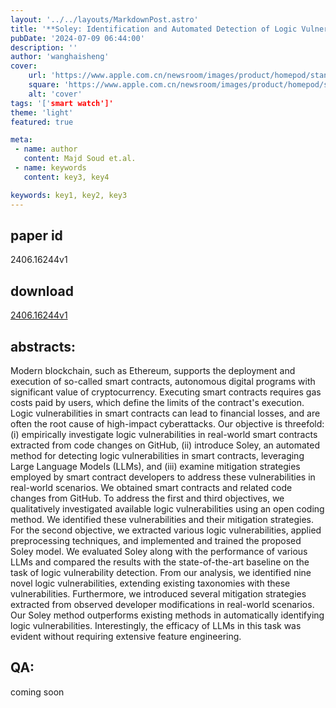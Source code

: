 ```yaml
---
layout: '../../layouts/MarkdownPost.astro'
title: '**Soley: Identification and Automated Detection of Logic Vulnerabilities in Ethereum Smart Contracts Using Large Language Models**'
pubDate: '2024-07-09 06:44:00'
description: ''
author: 'wanghaisheng'
cover:
    url: 'https://www.apple.com.cn/newsroom/images/product/homepod/standard/Apple-HomePod-hero-230118_big.jpg.large_2x.jpg'
    square: 'https://www.apple.com.cn/newsroom/images/product/homepod/standard/Apple-HomePod-hero-230118_big.jpg.large_2x.jpg'
    alt: 'cover'
tags: '['smart watch']' 
theme: 'light'
featured: true

meta:
 - name: author
   content: Majd Soud et.al.
 - name: keywords
   content: key3, key4

keywords: key1, key2, key3
---
```


## paper id
2406.16244v1
## download
[2406.16244v1](http://arxiv.org/abs/2406.16244v1)
## abstracts:
Modern blockchain, such as Ethereum, supports the deployment and execution of so-called smart contracts, autonomous digital programs with significant value of cryptocurrency. Executing smart contracts requires gas costs paid by users, which define the limits of the contract's execution. Logic vulnerabilities in smart contracts can lead to financial losses, and are often the root cause of high-impact cyberattacks. Our objective is threefold: (i) empirically investigate logic vulnerabilities in real-world smart contracts extracted from code changes on GitHub, (ii) introduce Soley, an automated method for detecting logic vulnerabilities in smart contracts, leveraging Large Language Models (LLMs), and (iii) examine mitigation strategies employed by smart contract developers to address these vulnerabilities in real-world scenarios. We obtained smart contracts and related code changes from GitHub. To address the first and third objectives, we qualitatively investigated available logic vulnerabilities using an open coding method. We identified these vulnerabilities and their mitigation strategies. For the second objective, we extracted various logic vulnerabilities, applied preprocessing techniques, and implemented and trained the proposed Soley model. We evaluated Soley along with the performance of various LLMs and compared the results with the state-of-the-art baseline on the task of logic vulnerability detection. From our analysis, we identified nine novel logic vulnerabilities, extending existing taxonomies with these vulnerabilities. Furthermore, we introduced several mitigation strategies extracted from observed developer modifications in real-world scenarios. Our Soley method outperforms existing methods in automatically identifying logic vulnerabilities. Interestingly, the efficacy of LLMs in this task was evident without requiring extensive feature engineering.
## QA:
coming soon
